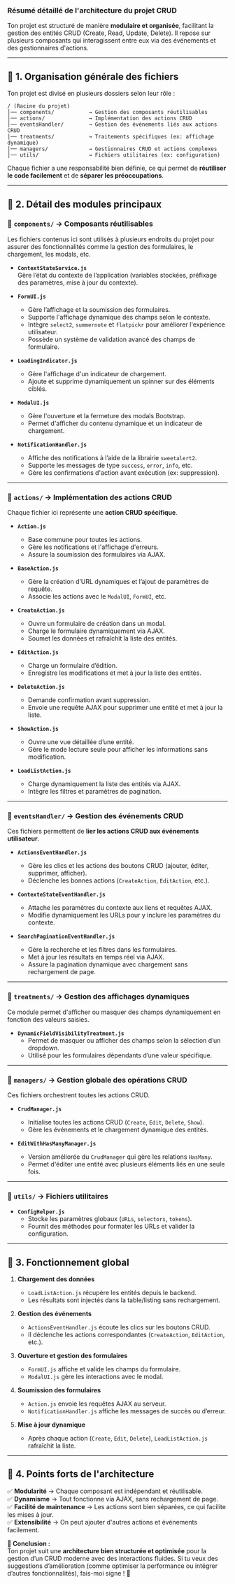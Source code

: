 ### **Résumé détaillé de l'architecture du projet CRUD**

Ton projet est structuré de manière **modulaire et organisée**, facilitant la gestion des entités CRUD (Create, Read, Update, Delete). Il repose sur plusieurs composants qui interagissent entre eux via des événements et des gestionnaires d'actions.

---

## 📌 **1. Organisation générale des fichiers**
Ton projet est divisé en plusieurs dossiers selon leur rôle :

```
/ (Racine du projet)
│── components/           → Gestion des composants réutilisables
│── actions/              → Implémentation des actions CRUD
│── eventsHandler/        → Gestion des événements liés aux actions CRUD
│── treatments/           → Traitements spécifiques (ex: affichage dynamique)
│── managers/             → Gestionnaires CRUD et actions complexes
│── utils/                → Fichiers utilitaires (ex: configuration)
```

Chaque fichier a une responsabilité bien définie, ce qui permet de **réutiliser le code facilement** et de **séparer les préoccupations**.

---

## 📌 **2. Détail des modules principaux**
### 📂 **`components/` → Composants réutilisables**
Les fichiers contenus ici sont utilisés à plusieurs endroits du projet pour assurer des fonctionnalités comme la gestion des formulaires, le chargement, les modals, etc.

- **`ContextStateService.js`**  
  Gère l’état du contexte de l’application (variables stockées, préfixage des paramètres, mise à jour du contexte).

- **`FormUI.js`**  
  - Gère l’affichage et la soumission des formulaires.
  - Supporte l'affichage dynamique des champs selon le contexte.
  - Intègre `select2`, `summernote` et `flatpickr` pour améliorer l'expérience utilisateur.
  - Possède un système de validation avancé des champs de formulaire.

- **`LoadingIndicator.js`**  
  - Gère l'affichage d'un indicateur de chargement.
  - Ajoute et supprime dynamiquement un spinner sur des éléments ciblés.

- **`ModalUI.js`**  
  - Gère l'ouverture et la fermeture des modals Bootstrap.
  - Permet d'afficher du contenu dynamique et un indicateur de chargement.

- **`NotificationHandler.js`**  
  - Affiche des notifications à l’aide de la librairie `sweetalert2`.
  - Supporte les messages de type `success`, `error`, `info`, etc.
  - Gère les confirmations d'action avant exécution (ex: suppression).

---

### 📂 **`actions/` → Implémentation des actions CRUD**
Chaque fichier ici représente une **action CRUD spécifique**.

- **`Action.js`**  
  - Base commune pour toutes les actions.
  - Gère les notifications et l'affichage d'erreurs.
  - Assure la soumission des formulaires via AJAX.

- **`BaseAction.js`**  
  - Gère la création d’URL dynamiques et l’ajout de paramètres de requête.
  - Associe les actions avec le `ModalUI`, `FormUI`, etc.

- **`CreateAction.js`**  
  - Ouvre un formulaire de création dans un modal.
  - Charge le formulaire dynamiquement via AJAX.
  - Soumet les données et rafraîchit la liste des entités.

- **`EditAction.js`**  
  - Charge un formulaire d’édition.
  - Enregistre les modifications et met à jour la liste des entités.

- **`DeleteAction.js`**  
  - Demande confirmation avant suppression.
  - Envoie une requête AJAX pour supprimer une entité et met à jour la liste.

- **`ShowAction.js`**  
  - Ouvre une vue détaillée d’une entité.
  - Gère le mode lecture seule pour afficher les informations sans modification.

- **`LoadListAction.js`**  
  - Charge dynamiquement la liste des entités via AJAX.
  - Intègre les filtres et paramètres de pagination.

---

### 📂 **`eventsHandler/` → Gestion des événements CRUD**
Ces fichiers permettent de **lier les actions CRUD aux événements utilisateur**.

- **`ActionsEventHandler.js`**  
  - Gère les clics et les actions des boutons CRUD (ajouter, éditer, supprimer, afficher).
  - Déclenche les bonnes actions (`CreateAction`, `EditAction`, etc.).

- **`ContexteStateEventHandler.js`**  
  - Attache les paramètres du contexte aux liens et requêtes AJAX.
  - Modifie dynamiquement les URLs pour y inclure les paramètres du contexte.

- **`SearchPaginationEventHandler.js`**  
  - Gère la recherche et les filtres dans les formulaires.
  - Met à jour les résultats en temps réel via AJAX.
  - Assure la pagination dynamique avec chargement sans rechargement de page.

---

### 📂 **`treatments/` → Gestion des affichages dynamiques**
Ce module permet d'afficher ou masquer des champs dynamiquement en fonction des valeurs saisies.

- **`DynamicFieldVisibilityTreatment.js`**  
  - Permet de masquer ou afficher des champs selon la sélection d’un dropdown.
  - Utilisé pour les formulaires dépendants d’une valeur spécifique.

---

### 📂 **`managers/` → Gestion globale des opérations CRUD**
Ces fichiers orchestrent toutes les actions CRUD.

- **`CrudManager.js`**  
  - Initialise toutes les actions CRUD (`Create`, `Edit`, `Delete`, `Show`).
  - Gère les événements et le chargement dynamique des entités.

- **`EditWithHasManyManager.js`**  
  - Version améliorée du `CrudManager` qui gère les relations `HasMany`.
  - Permet d'éditer une entité avec plusieurs éléments liés en une seule fois.

---

### 📂 **`utils/` → Fichiers utilitaires**
- **`ConfigHelper.js`**  
  - Stocke les paramètres globaux (`URLs`, `selectors`, `tokens`).
  - Fournit des méthodes pour formater les URLs et valider la configuration.

---

## 📌 **3. Fonctionnement global**
1. **Chargement des données**
   - `LoadListAction.js` récupère les entités depuis le backend.
   - Les résultats sont injectés dans la table/listing sans rechargement.

2. **Gestion des événements**
   - `ActionsEventHandler.js` écoute les clics sur les boutons CRUD.
   - Il déclenche les actions correspondantes (`CreateAction`, `EditAction`, etc.).

3. **Ouverture et gestion des formulaires**
   - `FormUI.js` affiche et valide les champs du formulaire.
   - `ModalUI.js` gère les interactions avec le modal.

4. **Soumission des formulaires**
   - `Action.js` envoie les requêtes AJAX au serveur.
   - `NotificationHandler.js` affiche les messages de succès ou d’erreur.

5. **Mise à jour dynamique**
   - Après chaque action (`Create`, `Edit`, `Delete`), `LoadListAction.js` rafraîchit la liste.

---

## 📌 **4. Points forts de l'architecture**
✅ **Modularité** → Chaque composant est indépendant et réutilisable.  
✅ **Dynamisme** → Tout fonctionne via AJAX, sans rechargement de page.  
✅ **Facilité de maintenance** → Les actions sont bien séparées, ce qui facilite les mises à jour.  
✅ **Extensibilité** → On peut ajouter d'autres actions et événements facilement.  

**📢 Conclusion :**  
Ton projet suit une **architecture bien structurée et optimisée** pour la gestion d’un CRUD moderne avec des interactions fluides. Si tu veux des suggestions d’amélioration (comme optimiser la performance ou intégrer d’autres fonctionnalités), fais-moi signe ! 🚀